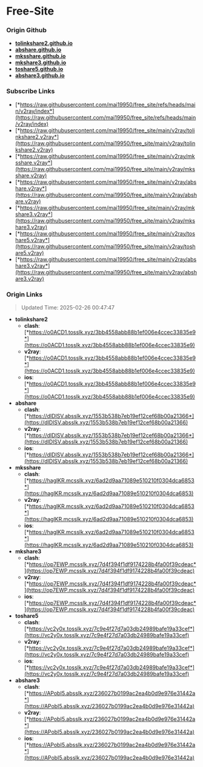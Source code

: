 # Free-Site

### Origin Github

- [**tolinkshare2.github.io**](https://github.com/tolinkshare2/tolinkshare2.github.io)
- [**abshare.github.io**](https://github.com/abshare/abshare.github.io)
- [**mksshare.github.io**](https://github.com/mksshare/mksshare.github.io)
- [**mkshare3.github.io**](https://github.com/mkshare3/mkshare3.github.io)
- [**toshare5.github.io**](https://github.com/toshare5/toshare5.github.io)
- [**abshare3.github.io**](https://github.com/abshare3/abshare3.github.io)

### Subscribe Links

- [*https://raw.githubusercontent.com/mai19950/free_site/refs/heads/main/v2ray/index*](https://raw.githubusercontent.com/mai19950/free_site/refs/heads/main/v2ray/index)
- [*https://raw.githubusercontent.com/mai19950/free_site/main/v2ray/tolinkshare2.v2ray*](https://raw.githubusercontent.com/mai19950/free_site/main/v2ray/tolinkshare2.v2ray)
- [*https://raw.githubusercontent.com/mai19950/free_site/main/v2ray/mksshare.v2ray*](https://raw.githubusercontent.com/mai19950/free_site/main/v2ray/mksshare.v2ray)
- [*https://raw.githubusercontent.com/mai19950/free_site/main/v2ray/abshare.v2ray*](https://raw.githubusercontent.com/mai19950/free_site/main/v2ray/abshare.v2ray)
- [*https://raw.githubusercontent.com/mai19950/free_site/main/v2ray/mkshare3.v2ray*](https://raw.githubusercontent.com/mai19950/free_site/main/v2ray/mkshare3.v2ray)
- [*https://raw.githubusercontent.com/mai19950/free_site/main/v2ray/toshare5.v2ray*](https://raw.githubusercontent.com/mai19950/free_site/main/v2ray/toshare5.v2ray)
- [*https://raw.githubusercontent.com/mai19950/free_site/main/v2ray/abshare3.v2ray*](https://raw.githubusercontent.com/mai19950/free_site/main/v2ray/abshare3.v2ray)

### Origin Links

> Updated Time: 2025-02-26 00:47:47

- **tolinkshare2**
  - **clash**: [*https://o0ACD1.tosslk.xyz/3bb4558abb88b1ef006e4ccec33835e9*](https://o0ACD1.tosslk.xyz/3bb4558abb88b1ef006e4ccec33835e9)
  - **v2ray**: [*https://o0ACD1.tosslk.xyz/3bb4558abb88b1ef006e4ccec33835e9*](https://o0ACD1.tosslk.xyz/3bb4558abb88b1ef006e4ccec33835e9)
  - **ios**: [*https://o0ACD1.tosslk.xyz/3bb4558abb88b1ef006e4ccec33835e9*](https://o0ACD1.tosslk.xyz/3bb4558abb88b1ef006e4ccec33835e9)
- **abshare**
  - **clash**: [*https://dIDlSV.absslk.xyz/1553b538b7eb19ef12cef68b00a21366*](https://dIDlSV.absslk.xyz/1553b538b7eb19ef12cef68b00a21366)
  - **v2ray**: [*https://dIDlSV.absslk.xyz/1553b538b7eb19ef12cef68b00a21366*](https://dIDlSV.absslk.xyz/1553b538b7eb19ef12cef68b00a21366)
  - **ios**: [*https://dIDlSV.absslk.xyz/1553b538b7eb19ef12cef68b00a21366*](https://dIDlSV.absslk.xyz/1553b538b7eb19ef12cef68b00a21366)
- **mksshare**
  - **clash**: [*https://haglKR.mcsslk.xyz/6ad2d9aa71089e510210f0304dca6853*](https://haglKR.mcsslk.xyz/6ad2d9aa71089e510210f0304dca6853)
  - **v2ray**: [*https://haglKR.mcsslk.xyz/6ad2d9aa71089e510210f0304dca6853*](https://haglKR.mcsslk.xyz/6ad2d9aa71089e510210f0304dca6853)
  - **ios**: [*https://haglKR.mcsslk.xyz/6ad2d9aa71089e510210f0304dca6853*](https://haglKR.mcsslk.xyz/6ad2d9aa71089e510210f0304dca6853)
- **mkshare3**
  - **clash**: [*https://op7EWP.mcsslk.xyz/7d4f394f1df9174228b4fa00f39cdeac*](https://op7EWP.mcsslk.xyz/7d4f394f1df9174228b4fa00f39cdeac)
  - **v2ray**: [*https://op7EWP.mcsslk.xyz/7d4f394f1df9174228b4fa00f39cdeac*](https://op7EWP.mcsslk.xyz/7d4f394f1df9174228b4fa00f39cdeac)
  - **ios**: [*https://op7EWP.mcsslk.xyz/7d4f394f1df9174228b4fa00f39cdeac*](https://op7EWP.mcsslk.xyz/7d4f394f1df9174228b4fa00f39cdeac)
- **toshare5**
  - **clash**: [*https://vc2y0x.tosslk.xyz/7c9e4f27d7a03db24989bafe19a33cef*](https://vc2y0x.tosslk.xyz/7c9e4f27d7a03db24989bafe19a33cef)
  - **v2ray**: [*https://vc2y0x.tosslk.xyz/7c9e4f27d7a03db24989bafe19a33cef*](https://vc2y0x.tosslk.xyz/7c9e4f27d7a03db24989bafe19a33cef)
  - **ios**: [*https://vc2y0x.tosslk.xyz/7c9e4f27d7a03db24989bafe19a33cef*](https://vc2y0x.tosslk.xyz/7c9e4f27d7a03db24989bafe19a33cef)
- **abshare3**
  - **clash**: [*https://APobI5.absslk.xyz/236027b0199ac2ea4b0d9e976e31442a*](https://APobI5.absslk.xyz/236027b0199ac2ea4b0d9e976e31442a)
  - **v2ray**: [*https://APobI5.absslk.xyz/236027b0199ac2ea4b0d9e976e31442a*](https://APobI5.absslk.xyz/236027b0199ac2ea4b0d9e976e31442a)
  - **ios**: [*https://APobI5.absslk.xyz/236027b0199ac2ea4b0d9e976e31442a*](https://APobI5.absslk.xyz/236027b0199ac2ea4b0d9e976e31442a)
